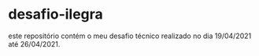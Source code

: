 # desafio-ilegra
este repositório contém o meu desafio técnico realizado no dia 19/04/2021 até 26/04/2021.
